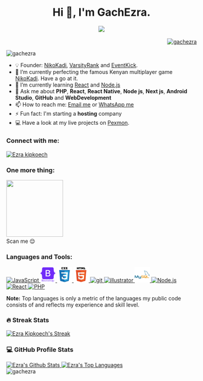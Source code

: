 <h1 align="center">Hi 👋, I'm GachEzra.</h1>
<p align="center">
  <a href="https://github.com/gachezra">
    <img src="https://readme-typing-svg.demolab.com?font=Fira+Code&pause=1000&color=FFFFFF&center=true&width=500&lines=Fullstack+developer;Mobile+applications+and+Web+applications" />
  </a>
</p>
<p align="right">
  <a href="https://github.com/ryo-ma/github-profile-trophy">
    <img src="https://github-profile-trophy.vercel.app/?username=gachezra" alt="gachezra" />
  </a>
</p>
<p align="left">
<img src="https://komarev.com/ghpvc/?username=gachezra&label=Profile%20views&color=0e75b6&style=flat" alt="gachezra" />
</p>

- 💡 Founder: [NikoKadi](https://kadi.pexmon.one), [VarsityRank](https://varsityrank.pexmon.one) and [EventKick](https://eventkick,ke).
- 🔭 I’m currently perfecting the famous Kenyan multiplayer game [NikoKadi](https://kadi.pexmon.one). Have a go at it.
- 🌱 I’m currently learning [React](https://www.react.dev) and [Node.js](https://www.nodejs.org)
- 💬 Ask me about **PHP**, **React**, **React Native**, **Node js**, **Next js**, **Android Studio**, **GitHub** and **WebDevelopment**
- 📫 How to reach me: [Email me](mailto::gachomoezra@gmail.com) or [WhatsApp me](https://wa.me/254727684727)
- ⚡ Fun fact: I'm starting a **hosting** company
- 💻 Have a look at my live projects on [Pexmon](https://pexmon.one).


<h3 align="left">Connect with me:</h3>
<p align="left">

<a href="https://www.linkedin.com/in/ezra-kipkoech-96112a252/" target="blank"><img align="center" src="https://raw.githubusercontent.com/rahuldkjain/github-profile-readme-generator/master/src/images/icons/Social/linked-in-alt.svg" alt="Ezra kipkoech" height="40" width="40" /></a>
</p>

<h3 align="left">One more thing:</h3>
<a href="https://www.gachezra.github.io/port-folio" target="_blank" rel="noreferrer">
<img src="https://user-images.githubusercontent.com/71008423/234959536-7ed3af35-7f54-4f39-9f33-f1d9be3b6ee1.png" width="150" height="150"/>
<a/><br>
Scan me 😌

<h3 align="left">Languages and Tools:</h3>
  
<p align="left">
<a href="https://javascript.cm/" target="_blank" rel="noreferrer">
<img src="https://upload.wikimedia.org/wikipedia/commons/thumb/7/73/Javascript-736400_960_720.png/640px-Javascript-736400_960_720.png" alt="JavaScript" width="40" height="40"/>
</a>
<a href="https://getbootstrap.com" target="_blank" rel="noreferrer">
<img src="https://raw.githubusercontent.com/devicons/devicon/master/icons/bootstrap/bootstrap-plain-wordmark.svg" alt="bootstrap" width="40" height="40"/>
</a>
<a href="https://www.w3schools.com/css/" target="_blank" rel="noreferrer">
<img src="https://raw.githubusercontent.com/devicons/devicon/master/icons/css3/css3-original-wordmark.svg" alt="css3" width="40" height="40"/>
</a>
<a href="https://www.w3.org/html/" target="_blank" rel="noreferrer">
<img src="https://raw.githubusercontent.com/devicons/devicon/master/icons/html5/html5-original-wordmark.svg" alt="html5" width="40" height="40"/>
</a>
<a href="https://git-scm.com/" target="_blank" rel="noreferrer">
<img src="https://www.vectorlogo.zone/logos/git-scm/git-scm-icon.svg" alt="git" width="40" height="40"/>
</a>
<a href="https://www.adobe.com/in/products/illustrator.html" target="_blank" rel="noreferrer">
<img src="https://www.vectorlogo.zone/logos/adobe_illustrator/adobe_illustrator-icon.svg" alt="illustrator" width="40" height="40"/>
</a>
<a href="https://www.mysql.com/" target="_blank" rel="noreferrer">
<img src="https://raw.githubusercontent.com/devicons/devicon/master/icons/mysql/mysql-original-wordmark.svg" alt="mysql" width="40" height="40"/>
</a>
<a href="nodejs.org" target="_blank" rel="noreferrer">
<img src="https://upload.wikimedia.org/wikipedia/commons/thumb/7/7e/Node.js_logo_2015.svg/640px-Node.js_logo_2015.svg.png" alt="Node.js" width="140" height="40"/>
</a>
<a href="react.dev/" target="_blank" rel="noreferrer">
<img src="https://upload.wikimedia.org/wikipedia/commons/thumb/a/a7/React-icon.svg/640px-React-icon.svg.png" alt="React" width="45" height="40"/>
</a>
<a href="php.net" target="_blank" rel="noreferrer">
<img src="https://upload.wikimedia.org/wikipedia/commons/thumb/2/27/PHP-logo.svg/640px-PHP-logo.svg.png" alt="PHP" width="40" height="40"/>
</a>
    
 <b>Note:</b> Top languages is only a metric of the languages my public code consists of and reflects my experience and skill level.

<h3>🔥 Streak Stats</h3>
  <p>
    <a href="https://github.com/gachezra">
      <img alt="Ezra Kipkoech's Streak" src="https://streak-stats.demolab.com?user=gachezra&theme=dark"/>
    </a>
  </p>
  
<h3>💻 GitHub Profile Stats</h3>

  <a href="https://github.com/gachezra">
  <img alt="Ezra's Github Stats" src="https://denvercoder1-github-readme-stats.vercel.app/api/?username=gachezra&show_icons=true&include_all_commits=true&count_private=true&theme=react&hide_border=true&bg_color=1F222E&title_color=F85D7F&icon_color=F8D866" height="192px"/>
  </a><a href="https://github.com/gachezra">
  <img alt="Ezra's Top Languages" src="https://denvercoder1-github-readme-stats.vercel.app/api/top-langs/?username=gachezra&langs_count=8&layout=compact&theme=react&hide_border=true&bg_color=1F222E&title_color=F85D7F&icon_color=F8D866&hide=Jupyter%20Notebook,Roff" height="192px"/>
  </a>
  <br/>

 <img src="https://github.com/gachezra/gachezra/assets/71008423/2f2cb1c2-a96a-4fcf-9ff3-fcc5f9b6bee4" alt="gachezra" />
